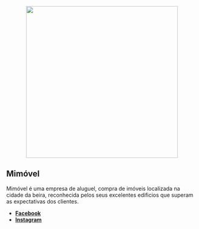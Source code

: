 <p align="center"><a href="https://mimovel.com" target="_blank"><img src="https://mimovel.com/website/images/logo.jpg" width="400"></a></p>


## Mimóvel
Mimóvel é uma empresa de aluguel, compra de imóveis localizada na cidade da beira, reconhecida pelos seus excelentes edificios que superam as expectativas dos clientes.


- **[Facebook](https://www.facebook.com/Mim%C3%B3velcom-imobili%C3%A1ria-101155348750579)**
- **[Instagram](https://www.instagram.com/mimovel_imobiliaria)**


